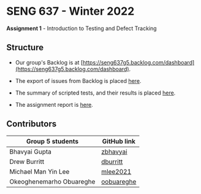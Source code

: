 # SENG 637 - Winter 2022

**Assignment 1** - Introduction to Testing and Defect Tracking

## Structure

-   Our group's Backlog is at [https://seng637g5.backlog.com/dashboard](https://seng637g5.backlog.com/dashboard).

-   The export of issues from Backlog is placed [here](issues/Backlog_Export.xlsx).

-   The summary of scripted tests, and their results is placed [here](issues/Scripted_MFT.xlsx).

-   The assignment report is [here](assignment1-report-template.md).

## Contributors

| Group 5 students         | GitHub link                                 |
| ------------------------ | ------------------------------------------- |
| Bhavyai Gupta            | [zbhavyai](https://github.com/zbhavyai)     |
| Drew Burritt             | [dburritt](https://github.com/dburritt)     |
| Michael Man Yin Lee      | [mlee2021](https://github.com/mlee2021)     |
| Okeoghenemarho Obuareghe | [oobuareghe](https://github.com/oobuareghe) |
